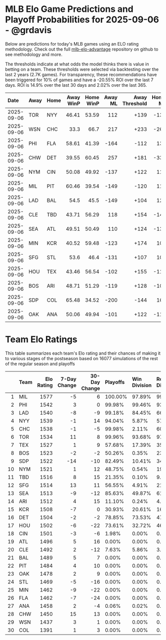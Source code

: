 # MLB Elo Game Predictions and Playoff Probabilities for 2025-09-06 - @grdavis
Below are predictions for today's MLB games using an ELO rating methodology. Check out the full [mlb-elo-advantage](https://github.com/grdavis/mlb-elo-advantage) repository on github to see methodology and more.

The thresholds indicate at what odds the model thinks there is value in betting on a team. These thresholds were selected via backtesting over the last 2 years (2.7K games). For transparency, these recommendations have been triggered for 10% of games and have a -20.55% ROI over the last 7 days. ROI is 14.9% over the last 30 days and 2.02% over the last 365.

| Date       | Away   | Home   |   Away WinP |   Home WinP |   Away ML |   Away Threshold |   Home ML |   Home Threshold |
|:-----------|:-------|:-------|------------:|------------:|----------:|-----------------:|----------:|-----------------:|
| 2025-09-06 | TOR    | NYY    |       46.41 |       53.59 |       112 |             +139 |      -136 |             +107 |
| 2025-09-06 | WSN    | CHC    |       33.3  |       66.7  |       217 |             +233 |      -268 |             -151 |
| 2025-09-06 | PHI    | FLA    |       58.61 |       41.39 |      -164 |             -112 |       134 |             +168 |
| 2025-09-06 | CHW    | DET    |       39.55 |       60.45 |       257 |             +181 |      -330 |             -120 |
| 2025-09-06 | NYM    | CIN    |       50.08 |       49.92 |      -137 |             +122 |       113 |             +122 |
| 2025-09-06 | MIL    | PIT    |       60.46 |       39.54 |      -149 |             -120 |       119 |             +181 |
| 2025-09-06 | LAD    | BAL    |       54.5  |       45.5  |      -149 |             +104 |       123 |             +144 |
| 2025-09-06 | CLE    | TBD    |       43.71 |       56.29 |       118 |             +154 |      -144 |             -103 |
| 2025-09-06 | SEA    | ATL    |       49.51 |       50.49 |       110 |             +124 |      -134 |             +120 |
| 2025-09-06 | MIN    | KCR    |       40.52 |       59.48 |      -123 |             +174 |       104 |             -115 |
| 2025-09-06 | SFG    | STL    |       53.6  |       46.4  |      -131 |             +107 |       107 |             +139 |
| 2025-09-06 | HOU    | TEX    |       43.46 |       56.54 |      -102 |             +155 |      -119 |             -104 |
| 2025-09-06 | BOS    | ARI    |       48.71 |       51.29 |      -119 |             +128 |      -104 |             +116 |
| 2025-09-06 | SDP    | COL    |       65.48 |       34.52 |      -200 |             -144 |       160 |             +222 |
| 2025-09-06 | OAK    | ANA    |       50.06 |       49.94 |      -101 |             +122 |      -118 |             +122 |

# Team Elo Ratings
This table summarizes each team's Elo rating and their chances of making it to various stages of the postseason based on 16077 simulations of the rest of the regular season and playoffs

|    | Team   |   Elo Rating |   7-Day Change |   30-Day Change | Playoffs   | Win Division   | Reach Div. Rd.   | Reach CS   | Reach WS   | Win WS   |
|---:|:-------|-------------:|---------------:|----------------:|:-----------|:---------------|:-----------------|:-----------|:-----------|:---------|
|  1 | MIL    |         1577 |             -5 |               6 | 100.00%    | 97.89%         | 99.37%           | 66.28%     | 44.75%     | 32.11%   |
|  2 | PHI    |         1542 |              3 |               0 | 99.98%     | 99.46%         | 93.10%           | 51.37%     | 20.71%     | 11.93%   |
|  3 | LAD    |         1540 |             -8 |              -9 | 99.18%     | 84.45%         | 66.55%           | 32.03%     | 13.37%     | 7.46%    |
|  4 | NYY    |         1539 |             -1 |              14 | 94.04%     | 5.87%          | 57.44%           | 29.77%     | 18.20%     | 7.65%    |
|  5 | CHC    |         1538 |             -1 |              -5 | 99.98%     | 2.11%          | 60.68%           | 21.84%     | 11.17%     | 6.31%    |
|  6 | TOR    |         1534 |             11 |               8 | 99.96%     | 93.68%         | 97.16%           | 51.73%     | 31.49%     | 13.03%   |
|  7 | TEX    |         1527 |              1 |               9 | 57.68%     | 17.39%         | 35.26%           | 19.11%     | 9.43%      | 3.61%    |
|  8 | BOS    |         1523 |             -2 |              -2 | 50.26%     | 0.35%          | 23.84%           | 11.64%     | 6.03%      | 2.19%    |
|  9 | SDP    |         1522 |            -14 |             -10 | 82.49%     | 10.41%         | 34.39%           | 11.98%     | 4.66%      | 2.29%    |
| 10 | NYM    |         1521 |              1 |              12 | 48.75%     | 0.54%          | 19.43%           | 7.12%      | 2.52%      | 1.28%    |
| 11 | TBD    |         1516 |              8 |              15 | 21.35%     | 0.10%          | 9.81%            | 4.42%      | 2.13%      | 0.73%    |
| 12 | SFG    |         1514 |             13 |              11 | 56.55%     | 4.91%          | 21.63%           | 7.74%      | 2.34%      | 1.14%    |
| 13 | SEA    |         1513 |             -9 |             -12 | 85.63%     | 49.87%         | 61.56%           | 31.12%     | 12.81%     | 4.16%    |
| 14 | ARI    |         1512 |              4 |              15 | 11.10%     | 0.24%          | 4.20%            | 1.45%      | 0.44%      | 0.20%    |
| 15 | KCR    |         1508 |             -7 |               0 | 30.93%     | 20.61%         | 16.72%           | 7.61%      | 3.01%      | 0.93%    |
| 16 | DET    |         1504 |             -2 |              -2 | 78.85%     | 73.53%         | 47.86%           | 22.40%     | 8.33%      | 2.44%    |
| 17 | HOU    |         1502 |             -6 |             -22 | 73.61%     | 32.72%         | 46.50%           | 20.66%     | 7.97%      | 2.34%    |
| 18 | CIN    |         1501 |             -3 |              -6 | 1.98%      | 0.00%          | 0.65%            | 0.19%      | 0.04%      | 0.01%    |
| 19 | ATL    |         1496 |              5 |              16 | 0.00%      | 0.00%          | 0.00%            | 0.00%      | 0.00%      | 0.00%    |
| 20 | CLE    |         1492 |              2 |             -12 | 7.63%      | 5.86%          | 3.83%            | 1.54%      | 0.60%      | 0.18%    |
| 21 | BAL    |         1489 |              5 |               7 | 0.00%      | 0.00%          | 0.00%            | 0.00%      | 0.00%      | 0.00%    |
| 22 | PIT    |         1484 |              4 |              10 | 0.00%      | 0.00%          | 0.00%            | 0.00%      | 0.00%      | 0.00%    |
| 23 | OAK    |         1478 |              2 |               9 | 0.00%      | 0.00%          | 0.00%            | 0.00%      | 0.00%      | 0.00%    |
| 24 | STL    |         1469 |             -5 |             -16 | 0.00%      | 0.00%          | 0.00%            | 0.00%      | 0.00%      | 0.00%    |
| 25 | MIN    |         1462 |             -9 |             -22 | 0.00%      | 0.00%          | 0.00%            | 0.00%      | 0.00%      | 0.00%    |
| 26 | FLA    |         1462 |             -7 |             -24 | 0.00%      | 0.00%          | 0.00%            | 0.00%      | 0.00%      | 0.00%    |
| 27 | ANA    |         1458 |              2 |              -4 | 0.06%      | 0.02%          | 0.03%            | 0.01%      | 0.00%      | 0.00%    |
| 28 | CHW    |         1450 |             15 |              13 | 0.00%      | 0.00%          | 0.00%            | 0.00%      | 0.00%      | 0.00%    |
| 29 | WSN    |         1437 |              3 |               1 | 0.00%      | 0.00%          | 0.00%            | 0.00%      | 0.00%      | 0.00%    |
| 30 | COL    |         1391 |              1 |               3 | 0.00%      | 0.00%          | 0.00%            | 0.00%      | 0.00%      | 0.00%    |
